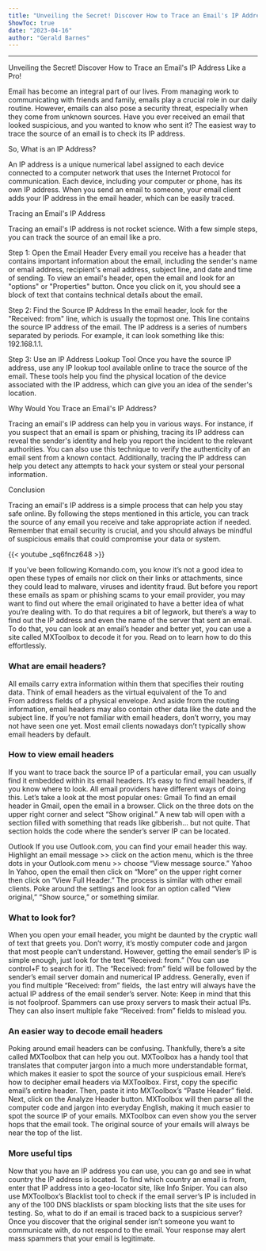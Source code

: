 ```yaml
---
title: "Unveiling the Secret! Discover How to Trace an Email's IP Address Like a Pro!"
ShowToc: true 
date: "2023-04-16"
author: "Gerald Barnes"
---
```

*****
Unveiling the Secret! Discover How to Trace an Email's IP Address Like a Pro!

Email has become an integral part of our lives. From managing work to communicating with friends and family, emails play a crucial role in our daily routine. However, emails can also pose a security threat, especially when they come from unknown sources. Have you ever received an email that looked suspicious, and you wanted to know who sent it? The easiest way to trace the source of an email is to check its IP address.

So, What is an IP Address?

An IP address is a unique numerical label assigned to each device connected to a computer network that uses the Internet Protocol for communication. Each device, including your computer or phone, has its own IP address. When you send an email to someone, your email client adds your IP address in the email header, which can be easily traced.

Tracing an Email's IP Address

Tracing an email's IP address is not rocket science. With a few simple steps, you can track the source of an email like a pro.

Step 1: Open the Email Header
Every email you receive has a header that contains important information about the email, including the sender's name or email address, recipient's email address, subject line, and date and time of sending. To view an email's header, open the email and look for an "options" or "Properties" button. Once you click on it, you should see a block of text that contains technical details about the email.

Step 2: Find the Source IP Address
In the email header, look for the "Received: from" line, which is usually the topmost one. This line contains the source IP address of the email. The IP address is a series of numbers separated by periods. For example, it can look something like this: 192.168.1.1.

Step 3: Use an IP Address Lookup Tool
Once you have the source IP address, use any IP lookup tool available online to trace the source of the email. These tools help you find the physical location of the device associated with the IP address, which can give you an idea of the sender's location.

Why Would You Trace an Email's IP Address?

Tracing an email's IP address can help you in various ways. For instance, if you suspect that an email is spam or phishing, tracing its IP address can reveal the sender's identity and help you report the incident to the relevant authorities. You can also use this technique to verify the authenticity of an email sent from a known contact. Additionally, tracing the IP address can help you detect any attempts to hack your system or steal your personal information.

Conclusion

Tracing an email's IP address is a simple process that can help you stay safe online. By following the steps mentioned in this article, you can track the source of any email you receive and take appropriate action if needed. Remember that email security is crucial, and you should always be mindful of suspicious emails that could compromise your data or system.

{{< youtube _sq6fncz648 >}} 



If you’ve been following Komando.com, you know it’s not a good idea to open these types of emails nor click on their links or attachments, since they could lead to malware, viruses and identity fraud.
But before you report these emails as spam or phishing scams to your email provider, you may want to find out where the email originated to have a better idea of what you’re dealing with.
To do that requires a bit of legwork, but there’s a way to find out the IP address and even the name of the server that sent an email.
To do that, you can look at an email’s header and better yet, you can use a site called MXToolbox to decode it for you.
Read on to learn how to do this effortlessly.

 
### What are email headers?


All emails carry extra information within them that specifies their routing data. Think of email headers as the virtual equivalent of the To and From address fields of a physical envelope.
And aside from the routing information, email headers may also contain other data like the date and the subject line.
If you’re not familiar with email headers, don’t worry, you may not have seen one yet. Most email clients nowadays don’t typically show email headers by default.

 
### How to view email headers


If you want to trace back the source IP of a particular email, you can usually find it embedded within its email headers. It’s easy to find email headers, if you know where to look.
All email providers have different ways of doing this. Let’s take a look at the most popular ones:
Gmail
To find an email header in Gmail, open the email in a browser. Click on the three dots on the upper right corner and select “Show original.” A new tab will open with a section filled with something that reads like gibberish… but not quite. That section holds the code where the sender’s server IP can be located.

Outlook
If you use Outlook.com, you can find your email header this way. Highlight an email message >> click on the action menu, which is the three dots in your Outlook.com menu >> choose “View message source.”
Yahoo
In Yahoo, open the email then click on “More” on the upper right corner then click on “View Full Header.”
The process is similar with other email clients. Poke around the settings and look for an option called “View original,” “Show source,” or something similar.

 
### What to look for?


When you open your email header, you might be daunted by the cryptic wall of text that greets you. Don’t worry, it’s mostly computer code and jargon that most people can’t understand.
However, getting the email sender’s IP is simple enough, just look for the text “Received: from.” (You can use control+F to search for it). The “Received: from” field will be followed by the sender’s email server domain and numerical IP address.
Generally, even if you find multiple “Received: from” fields,  the last entry will always have the actual IP address of the email sender’s server.
Note: Keep in mind that this is not foolproof. Spammers can use proxy servers to mask their actual IPs. They can also insert multiple fake “Received: from” fields to mislead you.

 
### An easier way to decode email headers


Poking around email headers can be confusing. Thankfully, there’s a site called MXToolbox that can help you out.
MXToolbox has a handy tool that translates that computer jargon into a much more understandable format, which makes it easier to spot the source of your suspicious email.
Here’s how to decipher email headers via MXToolbox. First, copy the specific email’s entire header. Then, paste it into MXToolbox’s “Paste Header” field. Next, click on the Analyze Header button.
MXToolbox will then parse all the computer code and jargon into everyday English, making it much easier to spot the source IP of your emails. MXToolbox can even show you the server hops that the email took. The original source of your emails will always be near the top of the list.


 
### More useful tips


Now that you have an IP address you can use, you can go and see in what country the IP address is located.
To find which country an email is from, enter that IP address into a geo-locator site, like Info Sniper.
You can also use MXToolbox’s Blacklist tool to check if the email server’s IP is included in any of the 100 DNS blacklists or spam blocking lists that the site uses for testing.
So, what to do if an email is traced back to a suspicious server? Once you discover that the original sender isn’t someone you want to communicate with, do not respond to the email. Your response may alert mass spammers that your email is legitimate.




